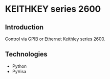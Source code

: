 # KEITHKEY series 2600
## Introduction
Control via GPIB or Ethernet Keithley series 2600.
## Technologies
<ul>
  <li>Python</li>
  <li>PyVisa</li>
</ul>

